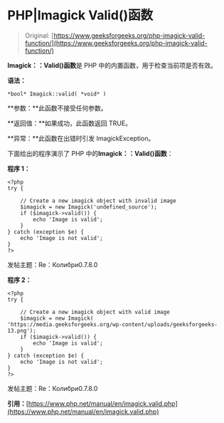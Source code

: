# PHP|Imagick Valid()函数

> Original: [https://www.geeksforgeeks.org/php-imagick-valid-function/](https://www.geeksforgeeks.org/php-imagick-valid-function/)

**Imagick：：Valid()函数**是 PHP 中的内置函数，用于检查当前项是否有效。

**语法：**

```
*bool* Imagick::valid( *void* )
```

**参数：**此函数不接受任何参数。

**返回值：**如果成功，此函数返回 TRUE。

**异常：**此函数在出错时引发 ImagickException。

下面给出的程序演示了 PHP 中的**Imagick：：Valid()函数**：

**程序 1：**

```
<?php
try {

    // Create a new imagick object with invalid image
    $imagick = new Imagick('undefined_source');
    if ($imagick->valid()) {
        echo 'Image is valid';
    }
} catch (exception $e) {
    echo 'Image is not valid';
}
?>
```

发帖主题：Re：Колибри0.7.8.0

**程序 2：**

```
<?php
try {

    // Create a new imagick object with valid image
    $imagick = new Imagick(
'https://media.geeksforgeeks.org/wp-content/uploads/geeksforgeeks-13.png');
    if ($imagick->valid()) {
        echo 'Image is valid';
    }
} catch (exception $e) {
    echo 'Image is not valid';
}
?>
```

发帖主题：Re：Колибри0.7.8.0

**引用：**[https://www.php.net/manual/en/imagick.valid.php](https://www.php.net/manual/en/imagick.valid.php)